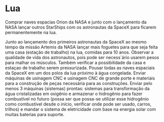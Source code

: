 # Lua
Comprar naves espacias Orion da NASA e junto com o lançamento da NASA lançar outros StarShips com os astronautas da SpaceX para ficarem permanentemente na lua.

Junto ao lançamento dos primeiros astronautas da SpaceX ao mesmo tempo da missão Artemis da NASA lançar mais foguetes para que seja feita uma casa (estação de trabalho) na lua, comidas para 10 anos. Observar a qualidade de vida dos astronautos, pois pode ser necess´ário usarem pesos para malhar os músculos. Também verificar a possibilidade da casa e estaçao de trabalho serem pressurizada. Pousar todas as naves espaciais da SpaceX em um dos polos da lua próximo à água congelada. Enviar máquinas de usinagem CNC e usinagem CNC de grande porte e materiais para a construção de peças necessária para as construções. Enviar pelo menos 3 máquinas (sistemas) prontas: sistemas para transformação da água cristalizadas em oxigênio e armazenar o hidrogênio para fazer combustível no futuro (possa ser que possa-se utilizar esse hidrogênio como combustível desde o início, verificar onde pode ser usado, carros, trilhos) e mandar o sistema de eletricidade com base na energia solar com muitas baterias para suporte.
